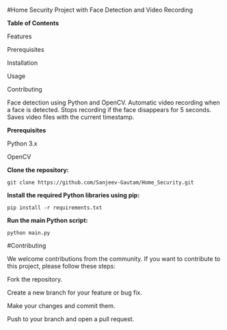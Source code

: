 #Home Security Project with Face Detection and Video Recording

__Table of Contents__

Features

Prerequisites

Installation

Usage

Contributing

Face detection using Python and OpenCV.
Automatic video recording when a face is detected.
Stops recording if the face disappears for 5 seconds.
Saves video files with the current timestamp.

__Prerequisites__

Python 3.x

OpenCV

__Clone the repository:__

`git clone https://github.com/Sanjeev-Gautam/Home_Security.git`

__Install the required Python libraries using pip:__

`pip install -r requirements.txt`

__Run the main Python script:__

`python main.py`



#Contributing

We welcome contributions from the community. If you want to contribute to this project, please follow these steps:

Fork the repository.

Create a new branch for your feature or bug fix.

Make your changes and commit them.

Push to your branch and open a pull request.
